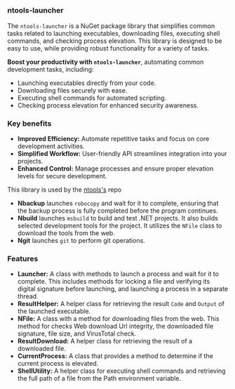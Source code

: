 ##
### ntools-launcher

The `ntools-launcher` is a NuGet package library that simplifies common tasks related to launching executables, downloading files, executing shell commands, and checking process elevation. This library is designed to be easy to use, while providing robust functionality for a variety of tasks.

**Boost your productivity with `ntools-launcher`**, automating common development tasks, including:

* Launching executables directly from your code.
* Downloading files securely with ease.
* Executing shell commands for automated scripting.
* Checking process elevation for enhanced security awareness.

### Key benefits

* **Improved Efficiency:** Automate repetitive tasks and focus on core development activities.
* **Simplified Workflow:** User-friendly API streamlines integration into your projects.
* **Enhanced Control:** Manage processes and ensure proper elevation levels for secure development.

This library is used by the [ntools's](https://github.com/naz-hage/ntools) repo

- **Nbackup** launches `robocopy` and wait for it to complete, ensuring that the backup process is fully completed before the program continues.
- **Nbuild** launches `msbuild` to build and test .NET projects.  It also builds selected development tools for the project.  It utilizes the `NFile` class to download the tools from the web.
- **Ngit** launches `git` to perform git operations.

### Features

- **Launcher:** A class with methods to launch a process and wait for it to complete. This includes methods for locking a file and verifying its digital signature before launching, and launching a process in a separate thread.
- **ResultHelper:** A helper class for retrieving the result `Code` and `Output` of the launched executable.
- **NFile:** A class with a method for downloading files from the web. This method for checks Web download Url integrity, the downloaded file signature, file size, and VirusTotal check.
- **ResultDownload:** A helper class for retrieving the result of a downloaded file.
- **CurrentProcess:** A class that provides a method to determine if the current process is elevated.
- **ShellUtility:** A helper class for executing shell commands and retrieving the full path of a file from the Path environment variable.